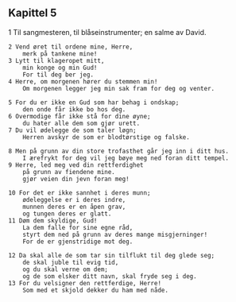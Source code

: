 ## Kapittel 5

1 Til sangmesteren, til blåseinstrumenter; en salme av David.

    2 Vend øret til ordene mine, Herre, 
        merk på tankene mine!
    3 Lytt til klageropet mitt, 
        min konge og min Gud! 
        For til deg ber jeg.
    4 Herre, om morgenen hører du stemmen min! 
        Om morgenen legger jeg min sak fram for deg og venter.

    5 For du er ikke en Gud som har behag i ondskap; 
        den onde får ikke bo hos deg.
    6 Overmodige får ikke stå for dine øyne; 
        du hater alle dem som gjør urett.
    7 Du vil ødelegge de som taler løgn; 
        Herren avskyr de som er blodtørstige og falske.
    
    8 Men på grunn av din store trofasthet går jeg inn i ditt hus. 
        I ærefrykt for deg vil jeg bøye meg ned foran ditt tempel.
    9 Herre, led meg ved din rettferdighet
        på grunn av fiendene mine. 
        gjør veien din jevn foran meg!

    10 For det er ikke sannhet i deres munn;
        ødeleggelse er i deres indre, 
        munnen deres er en åpen grav,
        og tungen deres er glatt.
    11 Døm dem skyldige, Gud! 
        La dem falle for sine egne råd, 
        styrt dem ned på grunn av deres mange misgjerninger! 
        For de er gjenstridige mot deg.
        
    12 Da skal alle de som tar sin tilflukt til deg glede seg; 
        de skal juble til evig tid, 
        og du skal verne om dem; 
        og de som elsker ditt navn, skal fryde seg i deg.
    13 For du velsigner den rettferdige, Herre! 
        Som med et skjold dekker du ham med nåde.
